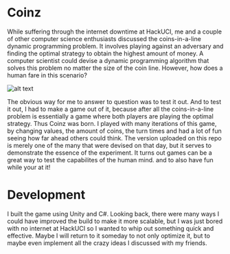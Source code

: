 # Coinz


While suffering through the internet downtime at HackUCI, me and a couple of other computer science enthusiasts discussed the coins-in-a-line dynamic programming problem. It involves playing against an adversary and finding the optimal strategy to obtain the highest amount of money. A computer scientist could devise a dynamic programming algorithm that solves this problem no matter the size of the coin line. However, how does a human fare in this scenario?

![alt text](https://cloud.githubusercontent.com/assets/11142515/12708460/7ee532ec-c854-11e5-8c1c-91d61124448e.png)

The obvious way for me to answer to question was to test it out. And to test it out, I had to make a game out of it, because after all the coins-in-a-line problem is essentially a game where both players are playing the optimal strategy. Thus Coinz was born. I played with many iterations of this game, by changing values, the amount of coins, the turn times and had a lot of fun seeing how far ahead others could think. The version uploaded on this repo is merely one of the many that were devised on that day, but it serves to demonstrate the essence of the experiment. It turns out games can be a great way to test the capabilites of the human mind. and to also have fun while your at it!



# Development
I built the game using Unity and C#. Looking back, there were many ways I could have improved the build to make it more scalable, but I was just bored with no internet at HackUCI so I wanted to whip out something quick and effective. Maybe I will return to it someday to not only optimize it, but to maybe even implement all the crazy ideas I discussed with my friends.




